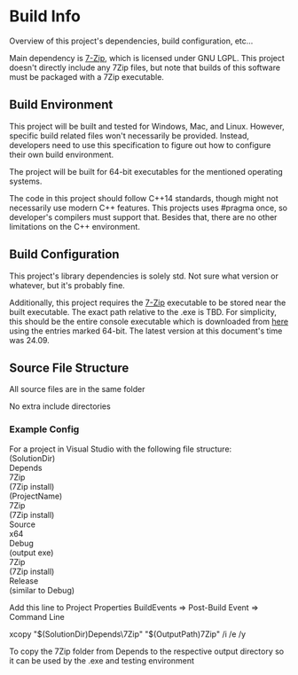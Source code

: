 # Build Info
Overview of this project's dependencies, build configuration, etc...

Main dependency is [7-Zip](https://www.7-zip.org), which is licensed under GNU LGPL. This project doesn't directly include any 7Zip files, but note that builds of this software must be packaged with a 7Zip executable.

## Build Environment
This project will be built and tested for Windows, Mac, and Linux. However, specific build related files won't necessarily be provided. Instead, developers need to use this specification to figure out how to configure their own build environment.

The project will be built for 64-bit executables for the mentioned operating systems.

The code in this project should follow C++14 standards, though might not necessarily use modern C++ features. This projects uses \#pragma once, so developer's compilers must support that. Besides that, there are no other limitations on the C++ environment.

## Build Configuration
This project's library dependencies is solely std. Not sure what version or whatever, but it's probably fine.

Additionally, this project requires the [7-Zip](https://www.7-zip.org) executable to be stored near the built executable. The exact path relative to the .exe is TBD. For simplicity, this should be the entire console executable which is downloaded from [here](https://www.7-zip.org/download.html) using the entries marked 64-bit. The latest version at this document's time was 24.09.

## Source File Structure
All source files are in the same folder

No extra include directories

### Example Config
For a project in Visual Studio with the following file structure:<br>
	(SolutionDir)<br>
		Depends<br>
			7Zip<br>
				(7Zip install)<br>
		(ProjectName)<br>
			7Zip<br>
				(7Zip install)<br>
			Source<br>
		x64<br>
			Debug<br>
				(output exe)<br>
				7Zip<br>
					(7Zip install)<br>
			Release<br>
				(similar to Debug)<br>

Add this line to Project Properties BuildEvents => Post-Build Event => Command Line

xcopy "$(SolutionDir)Depends\7Zip" "$(OutputPath)7Zip" /i /e /y

To copy the 7Zip folder from Depends to the respective output directory so it can be used by the .exe and testing environment